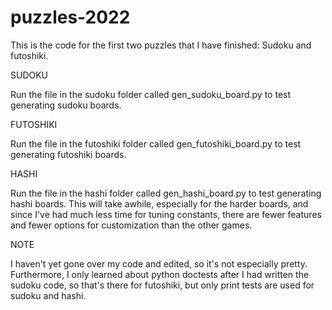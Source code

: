 # puzzles-2022

This is the code for the first two puzzles that I have finished: Sudoku and futoshiki.

SUDOKU

Run the file in the sudoku folder called gen_sudoku_board.py to test generating sudoku boards.

FUTOSHIKI

Run the file in the futoshiki folder called gen_futoshiki_board.py to test generating futoshiki boards.

HASHI

Run the file in the hashi folder called gen_hashi_board.py to test generating hashi boards. This will take awhile, especially for the harder boards, and since I've had much less time for tuning constants, there are fewer features and fewer options for customization than the other games.

NOTE

I haven't yet gone over my code and edited, so it's not especially pretty. Furthermore, I only learned about python doctests after I had written the sudoku code, so that's there for futoshiki, but only print tests are used for sudoku and hashi.

